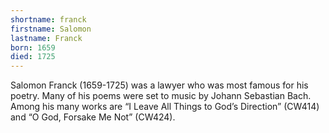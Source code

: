 ```yaml
---
shortname: franck
firstname: Salomon
lastname: Franck
born: 1659
died: 1725
---
```


Salomon Franck (1659-1725) was a lawyer who was most famous for his poetry. Many of his poems were set to music by Johann Sebastian Bach. Among his many works are “I Leave All Things to God’s Direction” (CW414) and “O God, Forsake Me Not” (CW424).